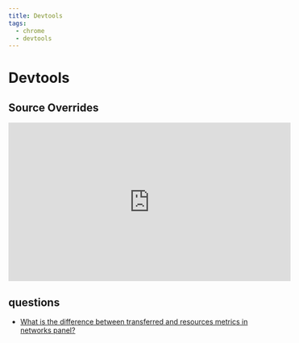 ```yaml
---
title: Devtools
tags:
  - chrome
  - devtools
---
```


# Devtools

<TagLinks />

## Source Overrides

<iframe width="560" height="315" src="https://www.youtube.com/embed/qaPphq4SC1A" title="YouTube video player" frameborder="0" allow="accelerometer; autoplay; clipboard-write; encrypted-media; gyroscope; picture-in-picture" allowfullscreen></iframe>

## questions

- [What is the difference between transferred and resources metrics in networks panel?](https://stackoverflow.com/questions/56043151/what-is-the-difference-between-transferred-and-resources-in-chrome-devtools)

<Footer />
